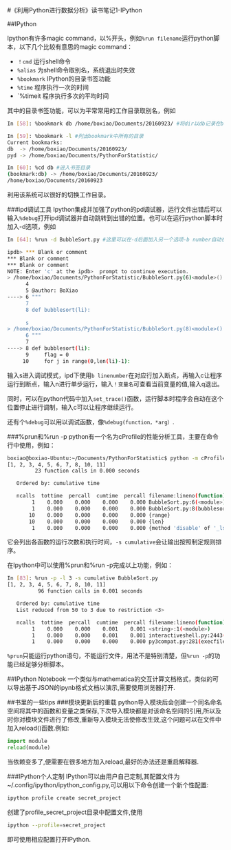 #《利用Python进行数据分析》读书笔记1-IPython


##IPython

Ipython有许多magic command，以%开头，例如`%run filename`运行python脚本，以下几个比较有意思的magic command：

* `！cmd` 	运行shell命令
* `%alias` 	为shell命令取别名，系统退出时失效
* `%bookmark` IPython的目录书签功能
* `%time` 程序执行一次的时间
* `%timeit 程序执行多次的平均时间

其中的目录书签功能，可以为平常常用的工作目录取别名，例如
```bash
In [58]: %bookmark db /home/boxiao/Documents/20160923/ #将dir以db记录在bookmark中

In [59]: %bookmark -l #列出bookmark中所有的目录
Current bookmarks:
db  -> /home/boxiao/Documents/20160923/
pyd -> /home/boxiao/Documents/PythonForStatistic/

In [60]: %cd db #进入书签目录
(bookmark:db) -> /home/boxiao/Documents/20160923/
/home/boxiao/Documents/20160923
```
利用该系统可以很好的切换工作目录。

###ipd调试工具
Ipython集成并加强了python的pd调试器，运行文件出错后可以输入`%debug`打开ipd调试器并自动跳转到出错的位置。也可以在运行python脚本时加入-d选项，例如
```bash
In [64]: %run -d BubbleSort.py #这里可以在-d后面加入另一个选项-b number自动在number行设置断点。

ipdb> *** Blank or comment
*** Blank or comment
*** Blank or comment
NOTE: Enter 'c' at the ipdb>  prompt to continue execution.
> /home/boxiao/Documents/PythonForStatistic/BubbleSort.py(6)<module>()
      4 
      5 @author: BoXiao
----> 6 """
      7 
      8 def bubblesort(li):
      
      s
> /home/boxiao/Documents/PythonForStatistic/BubbleSort.py(8)<module>()
      6 """
      7 
----> 8 def bubblesort(li):
      9     flag = 0
     10     for j in range(0,len(li)-1):
```

输入s进入调试模式，ipd下使用`b linenumber`在对应行加入断点，再输入c让程序运行到断点，输入n进行单步运行，输入`！变量名`可查看当前变量的值,输入q退出。

同时，可以在python代码中加入`set_trace()`函数，运行脚本时程序会自动在这个位置停止进行调制，输入c可以让程序继续运行。

还有个`%debug`可以用以调试函数，像`%debug(function，*arg）`.

###%prun和%run -p
python有一个名为cProfile的性能分析工具，主要在命令行中使用，例如：

```bash
boxiao@boxiao-Ubuntu:~/Documents/PythonForStatistic$ python -m cProfile -s cumulative BubbleSort.py 
[1, 2, 3, 4, 5, 6, 7, 8, 10, 11]
         23 function calls in 0.000 seconds

   Ordered by: cumulative time

   ncalls  tottime  percall  cumtime  percall filename:lineno(function)
        1    0.000    0.000    0.000    0.000 BubbleSort.py:6(<module>)
        1    0.000    0.000    0.000    0.000 BubbleSort.py:8(bubblesort)
       10    0.000    0.000    0.000    0.000 {range}
       10    0.000    0.000    0.000    0.000 {len}
        1    0.000    0.000    0.000    0.000 {method 'disable' of '_lsprof.Profiler' objects}


```

它会列出各函数的运行次数和执行时间，`-s cumulative`会让输出按照制定规则排序。

在Ipython中可以使用%prun和%run -p完成以上功能，例如：
```bash
In [83]: %run -p -l 3 -s cumulative BubbleSort.py
[1, 2, 3, 4, 5, 6, 7, 8, 10, 11]
          96 function calls in 0.001 seconds

   Ordered by: cumulative time
   List reduced from 50 to 3 due to restriction <3>

   ncalls  tottime  percall  cumtime  percall filename:lineno(function)
        1    0.000    0.000    0.001    0.001 <string>:1(<module>)
        1    0.000    0.000    0.001    0.001 interactiveshell.py:2443(safe_execfile)
        1    0.000    0.000    0.000    0.000 py3compat.py:281(execfile)

```
`%prun`只能运行python语句，不能运行文件，用法不是特别清楚，但`%run -p`的功能已经足够分析脚本。

##IPython Notebook
一个类似与mathematica的交互计算文档格式，类似的可以导出基于JSON的ipynb格式文档以演示,需要使用浏览器打开.

##书里的一些tips
###模块更新后的重载
python导入模块后会创建一个同名命名空间将其中的函数和变量之类保存,下次导入模块都是对该命名空间的引用,所以及时你对模块文件进行了修改,重新导入模块无法使修改生效,这个问题可以在文件中加入reload()函数.例如:
```python
import module
reload(module)
```
当依赖变多了,便需要在很多地方加入reload,最好的办法还是重启解释器.


###IPython个人定制
IPython可以由用户自己定制,其配置文件为~/.config/ipython/ipython_config.py,可以用以下命令创建一个新个性配置:
```bash
ipython profile create secret_project
```
创建了profile_secret_project目录中配置文件,使用
```bash
ipython --profile=secret_project
```
即可使用相应配置打开IPython.


